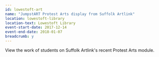 ```yaml
---
id: lowestoft-art
name: "JumpstART Protest Arts display from Suffolk Artlink"
location: lowestoft-library
location-text: Lowestoft Library
event-start-date: 2017-12-14
event-end-date: 2018-01-07
breadcrumb: y
---
```


View the work of students on Suffolk Artlink's recent Protest Arts module.
